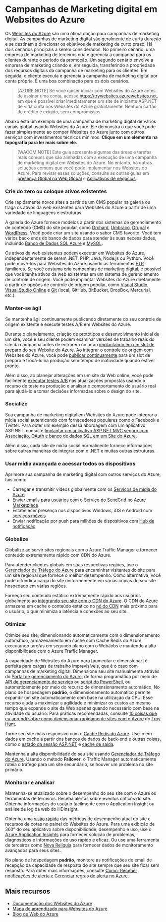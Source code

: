 <properties 
	pageTitle="Criar uma campanha de marketing digital nos sites do Azure" 
	description="Este guia fornece uma visão geral técnica de como usar sites do Azure para criar campanhas de marketing digital. Isso inclui implantação, integração de mídia social, estratégias de dimensionamento e monitoramento." 
	editor="jimbe" 
	manager="wpickett" 
	authors="cephalin" 
	services="web-sites" 
	documentationCenter=""/>

<tags 
	ms.service="web-sites" 
	ms.workload="web" 
	ms.tgt_pltfrm="na" 
	ms.devlang="na" 
	ms.topic="article" 
	ms.date="02/02/2014" 
	ms.author="cephalin"/>

# Campanhas de Marketing digital em Websites do Azure
Os [Websites do Azure] são uma ótima opção para campanhas de marketing digital. As campanhas de marketing digital são geralmente de curta duração e se destinam a direcionar os objetivos de marketing de curto prazo. Há dois cenários principais a serem considerados. No primeiro cenário, uma empresa de marketing de terceiros cria e gerencia a campanha para os clientes durante o período da promoção. Um segundo cenário envolve a empresa de marketing criando e, em seguida, transferindo a propriedade dos recursos digitais da campanha de marketing para os clientes. Em seguida, o cliente executa e gerencia a campanha de marketing digital por conta própria. É uma boa combinação para os dois cenários. 

> [AZURE.NOTE] Se você quiser iniciar com Websites do Azure antes de assinar uma conta, acesse <a href="https://trywebsites.azurewebsites.net/">https://trywebsites.azurewebsites.net</a>, em que é possível criar imediatamente um site de iniciante ASP.NET de vida curta nos Websites do Azure gratuitamente. Nenhum cartão de crédito é exigido, sem compromissos.

Abaixo está um exemplo de uma campanha de marketing digital de vários canais global usando Websites do Azure. Ele demonstra o que você pode fazer simplesmente ao compor Websites do Azure junto com outros serviços com investimentos técnicos mínimos. **Clique em um elemento na topografia para ler mais sobre ele.** 

<object type="image/svg+xml" data="https://sidneyhcontent.blob.core.windows.net/documentation/digital-marketing-notitle.svg" width="100%" height="100%"></object>

> [WACOM.NOTE]
> Este guia apresenta algumas das áreas e tarefas mais comuns que são alinhadas com a execução de uma campanha de marketing digital em Websites do Azure. No entanto, há outras soluções comuns que você pode implementar nos Websites do Azure. Para revisar essas soluções, consulte as outras guias em <a href="http://azure.microsoft.com/manage/services/web-sites/global-web-presence-solution-overview/">presença Global na Web Global</a> e <a href="http://azure.microsoft.com/manage/services/web-sites/business-application-solution-overview">Aplicativos de negócios</a>.

### Crie do zero ou coloque ativos existentes

Crie rapidamente novos sites a partir de um CMS popular na galeria ou traga os ativos da web existentes para Websites do Azure a partir de uma variedade de linguagens e estruturas.

A galeria do Azure fornece modelos a partir dos sistemas de gerenciamento de conteúdo (CMS) do site popular, como [Orchard], [Umbraco], [Drupal] e [WordPress]. Você pode criar um site usando o sabor CMS favorito. Você tem vários back-ends do banco de dados para atender às suas necessidades, incluindo [Banco de Dados SQL Azure] e [MySQL].

Os ativos da web existentes podem executar em Websites do Azure, independentemente de serem .NET, PHP, Java, Node.js ou Python. Você pode movê-los para Websites do Azure usando as ferramentas [FTP] familiares. Se você costuma cria campanhas de marketing digital, é possível que você tenha ativos da web existentes em um sistema de gerenciamento de controle de origem. Você pode implantar Websites do Azure diretamente a partir de opções de controle de origem popular, como [Visual Studio], [Visual Studio Online] e [Git] (local, GitHub, BitBucket, DropBox, Mercurial, etc.).

### Manter-se ágil

Se mantenha ágil continuamente publicando diretamente do seu controle de origem existente e execute testes A/B em Websites do Azure. 

Durante o planejamento, criação de protótipos e desenvolvimento inicial de um site, você e seu cliente podem examinar versões de trabalho reais do site da campanha antes de entrarem no ar ao [implantando em um slot de preparo] do seu Website do Azure. Ao integrar o controle de origem com Websites do Azure, você pode [publicar continuamente] para um slot de preparo e trocá-lo na produção sem tempo de inatividade quando estiver pronto. 

Além disso, ao planejar alterações em um site da Web online, você pode facilmente [executar testes A/B] nas atualizações propostas usando o recurso de teste na produção e analisar o comportamento do usuário real para ajudá-lo a tomar decisões informadas sobre o design do site.


### Socialize

Sua campanha de marketing digital em Websites do Azure pode integrar a mídia social autenticando com fornecedores populares como o Facebook e Twitter. Para obter um exemplo dessa abordagem com um aplicativo ASP.NET, consulte [Implantar um aplicativo ASP.NET MVC seguro com Associação, OAuth e banco de dados SQL em um Site do Azure]. 

Além disso, cada site de mídia social normalmente fornece informações sobre outras maneiras de integrar com o .NET e muitas outras estruturas.

### Usar mídia avançada e acessar todos os dispositivos

Aprimore sua campanha de marketing digital com outros serviços do Azure, tais como:

-  Carregar e transmitir vídeos globalmente com os [Serviços de mídia do Azure]
-  Enviar emails para usuários com o [Serviço do SendGrid no Azure Marketplace]
-  Estabelecer presença nos dispositivos Windows, iOS e Android com [serviços móveis]
-  Enviar notificação por push para milhões de dispositivos com [Hub de notificação]

### Globalize

Globalize ao servir sites regionais com o Azure Traffic Manager e fornecer conteúdo extremamente rápido com CDN do Azure.

Para atender clientes globais em suas respectivas regiões, use o [Gerenciador de Tráfego do Azure] para encaminhar visitantes do site para um site regional que fornece o melhor desempenho. Como alternativa, você pode difundir a carga do site uniformemente em várias cópias do seu site hospedado em várias regiões.

Forneça seu conteúdo estático extremamente rápido aos usuários globalmente ao [integrando seu site com o CDN do Azure]. O CDN do Azure armazena em cache o conteúdo estático no [nó do CDN] mais próximo para o usuário, o que minimiza a latência e conexões ao seu site.

### Otimizar

Otimize seu site, dimensionando automaticamente com o dimensionamento automático, armazenamento em cache com Cache Redis do Azure, executando tarefas em segundo plano com o WebJobs e mantendo a alta disponibilidade com o Azure Traffic Manager.

A capacidade de Websites do Azure para [aumentar e dimensionar] é perfeita para cargas de trabalho imprevisíveis, que é o caso com campanhas de marketing digital. Dimensione seu site manualmente através do [Portal de gerenciamento do Azure], de forma programática por meio de [API de gerenciamento de serviço] ou [script do PowerShell], ou automaticamente por meio do recurso de dimensionamento automático. No plano de hospedagem **padrão**, o dimensionamento automático permite expandir um site automaticamente com base na utilização da CPU. Esse recurso ajuda a maximizar a agilidade e minimizar os custos ao mesmo tempo que expande o site da Web apenas quando necessário com base na atividade do usuário. Para práticas recomendadas, consulte [10 coisas que eu aprendi sobre como dimensionar rapidamente sites com o Azure] do [Troy Hunt].

Torne seu site mais responsivo com o [Cache Redis do Azure]. Use-o em dados em cache a partir dos bancos de dados de back-end e outras coisas, como o [estado da sessão ASP.NET] e [cache de saída].

Mantenha a alta disponibilidade do seu site usando [Gerenciador de Tráfego do Azure]. Usando o método **Failover**, o Traffic Manager automaticamente roteia o tráfego para um site secundário, se houver um problema no site primário.

### Monitorar e analisar

Mantenha-se atualizado sobre o desempenho do seu site com o Azure ou ferramentas de terceiros. Receba alertas sobre eventos críticos do site. Obtenha informações do usuário facilmente com o Application Insight ou análise de log da web do HDInsight. 

Obtenha uma [visão rápida] das métricas de desempenho atual do site e recursos de cotas no painel do Websites do Azure. Para uma exibição de 360° do seu aplicativo sobre disponibilidade, desempenho e uso, use o [Azure Application Insights] para fornecer solução de problemas, diagnósticos e informações de uso rápido e eficaz. Ou use uma ferramenta de terceiros como [Nova Relíquia] para fornecer dados de monitoramento avançados para seus sites.

No plano de hospedagem **padrão**, monitore as notificações de email de recepção da capacidade de resposta do site sempre que seu site ficar sem resposta. Para obter mais informações, consulte [Como: Receber notificações de alerta e Gerenciar regras de alerta no Azure].

## Mais recursos

- [Documentação dos Websites do Azure](/pt-br/documentation/services/websites/)
- [Mapa de aprendizado para Websites do Azure](/pt-br/documentation/articles/websites-learning-map/)
- [Blog de Web do Azure](/blog/topics/web/)


[Websites do Azure]:/pt-br/services/websites/

[Orchard]:/pt-br/documentation/articles/web-sites-dotnet-orchard-cms-gallery/
[Umbraco]:/pt-br/documentation/articles/web-sites-gallery-umbraco/
[Drupal]:/pt-br/documentation/articles/web-sites-php-migrate-drupal/
[wordpress]:/pt-br/documentation/articles/web-sites-php-web-site-gallery/
  
[MySQL]:/pt-br/documentation/articles/web-sites-php-mysql-deploy-use-git/
[Banco de Dados SQL Azure]:/pt-br/documentation/articles/web-sites-dotnet-deploy-aspnet-mvc-app-membership-oauth-sql-database/
[FTP]:/pt-br/documentation/articles/web-sites-deploy/#ftp
[Visual Studio]:/pt-br/documentation/articles/web-sites-dotnet-get-started/
[Visual Studio Online]:/pt-br/documentation/articles/cloud-services-continuous-delivery-use-vso/
[Git]:/pt-br/documentation/articles/web-sites-publish-source-control/

[implantando em um slot de preparo]:/pt-br/documentation/articles/web-sites-staged-publishing/ 
[publicar continuamente]:http://rickrainey.com/2014/01/21/continuous-deployment-github-with-azure-web-sites-and-staged-publishing/
[executar testes A/B]:http://blogs.msdn.com/b/tomholl/archive/2014/11/10/a-b-testing-with-azure-websites.aspx

[Implantar um aplicativo ASP.NET MVC seguro com Associação, OAuth e banco de dados SQL em um Site do Azure]:/pt-br/develop/net/tutorials/web-site-with-sql-database/

[Serviços de mídia do Azure]:http://blogs.technet.com/b/cbernier/archive/2013/09/03/windows-azure-media-services-and-web-sites.aspx
[Serviço do SendGrid no Azure Marketplace]:/pt-br/documentation/articles/sendgrid-dotnet-how-to-send-email/
[Serviços Móveis]:/pt-br/documentation/articles/mobile-services-dotnet-backend-windows-store-dotnet-push-notifications-app-users/
[Hub de Notificação]:/pt-br/documentation/articles/mobile-services-dotnet-backend-windows-store-dotnet-push-notifications-app-users/

[Gerenciador de Tráfego do Azure]:http://www.hanselman.com/blog/CloudPowerHowToScaleAzureWebsitesGloballyWithTrafficManager.aspx
[integrando seu site com o CDN do Azure]:/pt-br/documentation/articles/cdn-websites-with-cdn/ 
[Nó do CDN]:https://msdn.microsoft.com/library/azure/gg680302.aspx

[dimensionar]:/pt-br/manage/services/web-sites/how-to-scale-websites/
[Portal de Gerenciamento do Azure]:http://manage.windowsazure.com/
[API de gerenciamento de serviço]:http://msdn.microsoft.com/library/windowsazure/ee460799.aspx
[Script do PowerShell]:http://msdn.microsoft.com/library/windowsazure/jj152841.aspx
[Troy Hunt]:https://twitter.com/troyhunt
[10 coisas que eu aprendi sobre como dimensionar rapidamente sites com o Azure]:http://www.troyhunt.com/2014/09/10-things-i-learned-about-rapidly.html
[Cache Redis do Azure]:/blog/2014/06/05/mvc-movie-app-with-azure-redis-cache-in-15-minutes/
[Estado da sessão ASP.NET]:https://msdn.microsoft.com/pt-br/library/azure/dn690522.aspx
[cache de saída]:https://msdn.microsoft.com/pt-br/library/azure/dn798898.aspx

[visão rápida]:/pt-br/manage/services/web-sites/how-to-monitor-websites/
[Azure Application Insights]:http://blogs.msdn.com/b/visualstudioalm/archive/2015/01/07/application-insights-and-azure-websites.aspx
[Nova Relíquia]:/pt-br/develop/net/how-to-guides/new-relic/
[Como: receber notificações de alerta e gerenciar regras de alerta no Azure]:http://msdn.microsoft.com/library/windowsazure/dn306638.aspx

  
  [gitstaging]:http://www.bradygaster.com/post/multiple-environments-with-windows-azure-web-sites  


<!--HONumber=42-->
